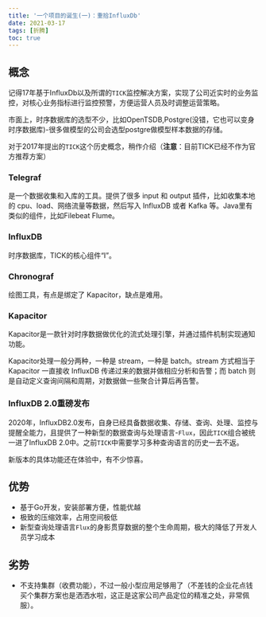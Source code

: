 ```yaml
---
title: '一个项目的诞生(一)：重拾InfluxDb'
date: 2021-03-17
tags: [折腾]
toc: true
---
```


## 概念

记得17年基于InfluxDb以及所谓的`TICK`监控解决方案，实现了公司近实时的业务监控，对核心业务指标进行监控预警，方便运营人员及时调整运营策略。

市面上，时序数据库的选型不少，比如OpenTSDB,Postgre(没错，它也可以变身时序数据库)-很多做模型的公司会选型postgre做模型样本数据的存储。

对于2017年提出的`TICK`这个历史概念，稍作介绍（**注意**：目前TICK已经不作为官方推荐方案）

### Telegraf

是一个数据收集和入库的工具。提供了很多 input 和 output 插件，比如收集本地的 cpu、load、网络流量等数据，然后写入 InfluxDB 或者 Kafka 等。Java里有类似的组件，比如Filebeat Flume。

### InfluxDB

时序数据库，TICK的核心组件“I”。

### Chronograf

绘图工具，有点是绑定了 Kapacitor，缺点是难用。

### Kapacitor

Kapacitor是一款针对时序数据做优化的流式处理引擎，并通过插件机制实现通知功能。

Kapacitor处理一般分两种，一种是 stream，一种是 batch。stream 方式相当于 Kapacitor 一直接收 InfluxDB 传递过来的数据并做相应分析和告警；而 batch 则是自动定义查询间隔和周期，对数据做一些聚合计算后再告警。



### InfluxDB 2.0重磅发布

2020年，InfluxDB2.0发布，自身已经具备数据收集、存储、查询、处理、监控与提醒全能力，且提供了一种新型的数据查询与处理语言-`Flux`，因此`TICK`组合被统一进了InfluxDB 2.0中。之前`TICK`中需要学习多种查询语言的历史一去不返。

新版本的具体功能还在体验中，有不少惊喜。

## 优势

- 基于Go开发，安装部署方便，性能优越
- 极致的压缩效率，占用空间极低
- 新型查询处理语言`Flux`的身影贯穿数据的整个生命周期，极大的降低了开发人员学习成本

## 劣势

- 不支持集群（收费功能），不过一般小型应用足够用了（不差钱的企业花点钱买个集群方案也是洒洒水啦，这正是这家公司产品定位的精准之处，非常佩服）。
